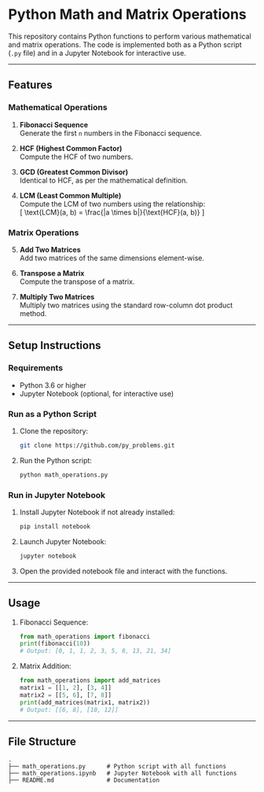 # Python Math and Matrix Operations

This repository contains Python functions to perform various mathematical and matrix operations. The code is implemented both as a Python script (`.py` file) and in a Jupyter Notebook for interactive use.

---

## **Features**

### **Mathematical Operations**
1. **Fibonacci Sequence**  
   Generate the first `n` numbers in the Fibonacci sequence.

2. **HCF (Highest Common Factor)**  
   Compute the HCF of two numbers.

3. **GCD (Greatest Common Divisor)**  
   Identical to HCF, as per the mathematical definition.

4. **LCM (Least Common Multiple)**  
   Compute the LCM of two numbers using the relationship:  
   \[ \text{LCM}(a, b) = \frac{|a \times b|}{\text{HCF}(a, b)} \]

### **Matrix Operations**
5. **Add Two Matrices**  
   Add two matrices of the same dimensions element-wise.

6. **Transpose a Matrix**  
   Compute the transpose of a matrix.

7. **Multiply Two Matrices**  
   Multiply two matrices using the standard row-column dot product method.

---

## **Setup Instructions**

### **Requirements**
- Python 3.6 or higher
- Jupyter Notebook (optional, for interactive use)

### **Run as a Python Script**
1. Clone the repository:
   ```bash
   git clone https://github.com/py_problems.git
   
2. Run the Python script:
   ```bash
   python math_operations.py

### **Run in Jupyter Notebook**
1. Install Jupyter Notebook if not already installed:
   ```bash
   pip install notebook

2. Launch Jupyter Notebook:
   ```bash
   jupyter notebook
   
3. Open the provided notebook file and interact with the functions.

---
## **Usage**
1. Fibonacci Sequence:
   ```python
   from math_operations import fibonacci
   print(fibonacci(10))
   # Output: [0, 1, 1, 2, 3, 5, 8, 13, 21, 34]

2. Matrix Addition:
   ```python
   from math_operations import add_matrices
   matrix1 = [[1, 2], [3, 4]]
   matrix2 = [[5, 6], [7, 8]]
   print(add_matrices(matrix1, matrix2))
   # Output: [[6, 8], [10, 12]]
   
---
## **File Structure**

```plaintext
.
├── math_operations.py      # Python script with all functions
├── math_operations.ipynb   # Jupyter Notebook with all functions
├── README.md               # Documentation
